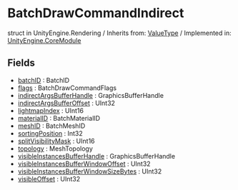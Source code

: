 # BatchDrawCommandIndirect
struct in UnityEngine.Rendering
 / Inherits from: <a href="https://docs.unity3d.com/6000.0/Documentation/ScriptReference/ValueType.html">ValueType</a> / Implemented in: <a href="https://docs.unity3d.com/6000.0/Documentation/ScriptReference/UnityEngine.CoreModule.html">UnityEngine.CoreModule</a>

## Fields
- <a href="https://docs.unity3d.com/6000.0/Documentation/ScriptReference/BatchDrawCommandIndirect-batchID.html">batchID</a> : BatchID
- <a href="https://docs.unity3d.com/6000.0/Documentation/ScriptReference/BatchDrawCommandIndirect-flags.html">flags</a> : BatchDrawCommandFlags
- <a href="https://docs.unity3d.com/6000.0/Documentation/ScriptReference/BatchDrawCommandIndirect-indirectArgsBufferHandle.html">indirectArgsBufferHandle</a> : GraphicsBufferHandle
- <a href="https://docs.unity3d.com/6000.0/Documentation/ScriptReference/BatchDrawCommandIndirect-indirectArgsBufferOffset.html">indirectArgsBufferOffset</a> : UInt32
- <a href="https://docs.unity3d.com/6000.0/Documentation/ScriptReference/BatchDrawCommandIndirect-lightmapIndex.html">lightmapIndex</a> : UInt16
- <a href="https://docs.unity3d.com/6000.0/Documentation/ScriptReference/BatchDrawCommandIndirect-materialID.html">materialID</a> : BatchMaterialID
- <a href="https://docs.unity3d.com/6000.0/Documentation/ScriptReference/BatchDrawCommandIndirect-meshID.html">meshID</a> : BatchMeshID
- <a href="https://docs.unity3d.com/6000.0/Documentation/ScriptReference/BatchDrawCommandIndirect-sortingPosition.html">sortingPosition</a> : Int32
- <a href="https://docs.unity3d.com/6000.0/Documentation/ScriptReference/BatchDrawCommandIndirect-splitVisibilityMask.html">splitVisibilityMask</a> : UInt16
- <a href="https://docs.unity3d.com/6000.0/Documentation/ScriptReference/BatchDrawCommandIndirect-topology.html">topology</a> : MeshTopology
- <a href="https://docs.unity3d.com/6000.0/Documentation/ScriptReference/BatchDrawCommandIndirect-visibleInstancesBufferHandle.html">visibleInstancesBufferHandle</a> : GraphicsBufferHandle
- <a href="https://docs.unity3d.com/6000.0/Documentation/ScriptReference/BatchDrawCommandIndirect-visibleInstancesBufferWindowOffset.html">visibleInstancesBufferWindowOffset</a> : UInt32
- <a href="https://docs.unity3d.com/6000.0/Documentation/ScriptReference/BatchDrawCommandIndirect-visibleInstancesBufferWindowSizeBytes.html">visibleInstancesBufferWindowSizeBytes</a> : UInt32
- <a href="https://docs.unity3d.com/6000.0/Documentation/ScriptReference/BatchDrawCommandIndirect-visibleOffset.html">visibleOffset</a> : UInt32
